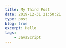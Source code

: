 ```yaml
---
title: My Third Post
date: 2019-12-31 21:50:21
type: post
blog: true
excerpt: Hello
tags:
    - JavaScript
---
```

